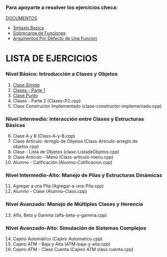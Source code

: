 ### Para apoyarte a resolver los ejercicios checa:
 [DOCUMENTOS](Documentos)
   -  [Sintaxis Basica](Documentos/Sintaxis-Basica.md)
   -  [Sobrecarga de Funciones](Documentos/Sobrecarga-de-Funciones.md)
   -  [Argumentos Por Defecto de Una Funcion](Documentos/Argumentos-Por-Defecto-de-Una-Funcion.md)

# LISTA DE EJERCICIOS

### Nivel Básico: Introducción a Clases y Objetos
1. [Clase Simple](Ejercicios/1-Clase-Simple.txt)
2. [Clases - Parte 1 ](Ejercicios/2-Clases-Parte1.txt)
3. [Clase Punto ](Ejercicios/3-Clase-Punto.txt)
4. Clases - Parte 2 (Clases-P2.cpp)
5. Clase Constructor Implementado (clase-constructor-implementado.cpp)
     
### Nivel Intermedio: Interacción entre Clases y Estructuras Básicas
   6. Clase A y B (Class-A-y-B.cpp)
   7. Clase Artículo: Arreglo de Objetos (Class-Articulo-arreglo de objetos.cpp)
   8. Clase - Lista de Objetos (clase-ListadeObjetos.cpp)
   9. Clase Artículo - Menú (Class-articulo-menu.cpp)
   10. Alumno - Calificación (Alumno-Calificacion.cpp)
     
### Nivel Intermedio-Alto: Manejo de Pilas y Estructuras Dinámicas
   11. Agregar a una Pila (Agregar-a-una-Pila.cpp)
   12. Alumno - Clase (Alumno-Class.cpp)
     
### Nivel Avanzado: Manejo de Múltiples Clases y Herencia
   13. Alfa, Beta y Gamma (alfa-beta-y-gamma.cpp)

### Nivel Avanzado-Alto: Simulación de Sistemas Complejos
   14. Cajero Automático (Cajero Automatico.cpp)
   15. Cajero ATM - Baja y Alta (ATM-baja-y-alta.cpp)
   16. Cajero ATM - Clase Cuenta (Cajero ATM class cuenta.cpp)

   
